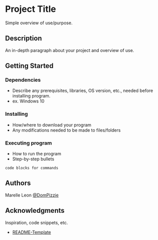 # Project Title

Simple overview of use/purpose.

## Description

An in-depth paragraph about your project and overview of use.

## Getting Started

### Dependencies

* Describe any prerequisites, libraries, OS version, etc., needed before installing program.
* ex. Windows 10

### Installing

* How/where to download your program
* Any modifications needed to be made to files/folders

### Executing program

* How to run the program
* Step-by-step bullets
```
code blocks for commands
```

<!-- ## Help

Any advice for common problems or issues.
```
command to run if program contains helper info
``` -->

## Authors

Marelle Leon 
[@DomPizzie](https://twitter.com/dompizzie)

<!-- ## Version History

* 0.2
    * Various bug fixes and optimizations
    * See [commit change]() or See [release history]()
* 0.1
    * Initial Release -->

<!-- ## License

This project is licensed under the [NAME HERE] License - see the LICENSE.md file for details -->

## Acknowledgments

Inspiration, code snippets, etc.

* [README-Template](https://gist.github.com/DomPizzie/7a5ff55ffa9081f2de27c315f5018afc)